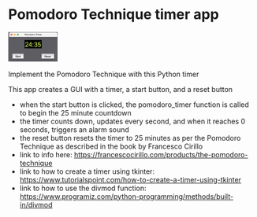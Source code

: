 # Pomodoro Technique timer app

<img
  src="pomodoro_timer_app_screenshot.png"
  alt="Pomodoro Technique timer app"
  style="display: inline-block; margin: 0 auto; max-width: 100px">

Implement the Pomodoro Technique with this Python timer

This app creates a GUI with a timer, a start button, and a reset button
* when the start button is clicked, the pomodoro_timer function is called to begin the 25 minute countdown
* the timer counts down, updates every second, and when it reaches 0 seconds, triggers an alarm sound
* the reset button resets the timer to 25 minutes as per the Pomodoro Technique as described in the book by Francesco Cirillo
* link to info here:  https://francescocirillo.com/products/the-pomodoro-technique
* link to how to create a timer using tkinter: https://www.tutorialspoint.com/how-to-create-a-timer-using-tkinter
* link to how to use the divmod function: https://www.programiz.com/python-programming/methods/built-in/divmod
